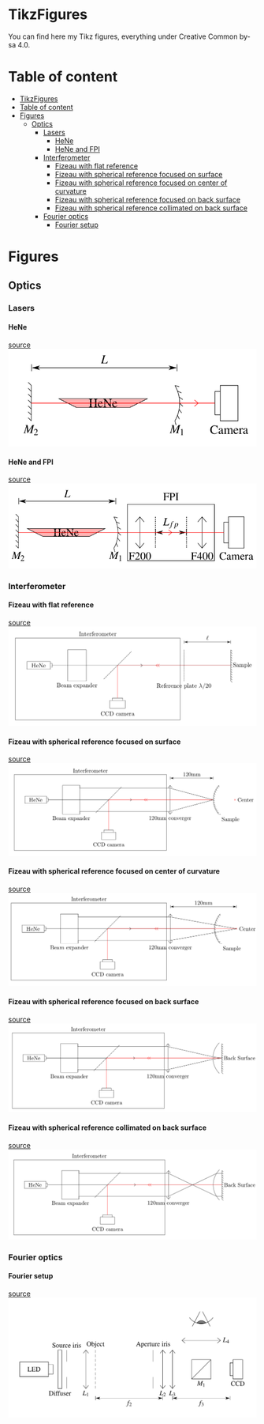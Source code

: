 # TikzFigures

You can find here my Tikz figures, everything under Creative Common by-sa 4.0.

# Table of content

   * [TikzFigures](#tikzfigures)
   * [Table of content](#table-of-content)
   * [Figures](#figures)
      * [Optics](#optics)
         * [Lasers](#lasers)
            * [HeNe](#hene)
            * [HeNe and FPI](#hene-and-fpi)
         * [Interferometer](#interferometer)
            * [Fizeau with flat reference](#fizeau-with-flat-reference)
            * [Fizeau with spherical reference focused on surface](#fizeau-with-spherical-reference-focused-on-surface)
            * [Fizeau with spherical reference focused on center of curvature](#fizeau-with-spherical-reference-focused-on-center-of-curvature)
            * [Fizeau with spherical reference focused on back surface](#fizeau-with-spherical-reference-focused-on-back-surface)
            * [Fizeau with spherical reference collimated on back surface](#fizeau-with-spherical-reference-collimated-on-back-surface)
         * [Fourier optics](#fourier-optics)
            * [Fourier setup](#fourier-setup)

# Figures

## Optics

### Lasers

#### HeNe

[source](/src/optics/laser/laser_HeNe.tex)
![](/images/optics/laser/laser_HeNe.png)

#### HeNe and FPI

[source](/src/optics/laser/laser_HeNe_and_FPI.tex)
![](/images/optics/laser/laser_HeNe_and_FPI.png)

### Interferometer

#### Fizeau with flat reference

[source](/src/optics/fizeau/fizeau_flat.tex)
![](/images/optics/fizeau/fizeau_flat.png)

#### Fizeau with spherical reference focused on surface

[source](/src/optics/fizeau/fizeau_surface.tex)
![](/images/optics/fizeau/fizeau_surface.png)

#### Fizeau with spherical reference focused on center of curvature

[source](/src/optics/fizeau/fizeau_center.tex)
![](/images/optics/fizeau/fizeau_center.png)

#### Fizeau with spherical reference focused on back surface

[source](/src/optics/fizeau/fizeau_back.tex)
![](/images/optics/fizeau/fizeau_back.png)

#### Fizeau with spherical reference collimated on back surface

[source](/src/optics/fizeau/fizeau_collimated.tex)
![](/images/optics/fizeau/fizeau_collimated.png)

### Fourier optics

#### Fourier setup

[source](/src/optics/fourier/fourier_setup.tex)
![](/images/optics/fourier/fourier_setup.png)
